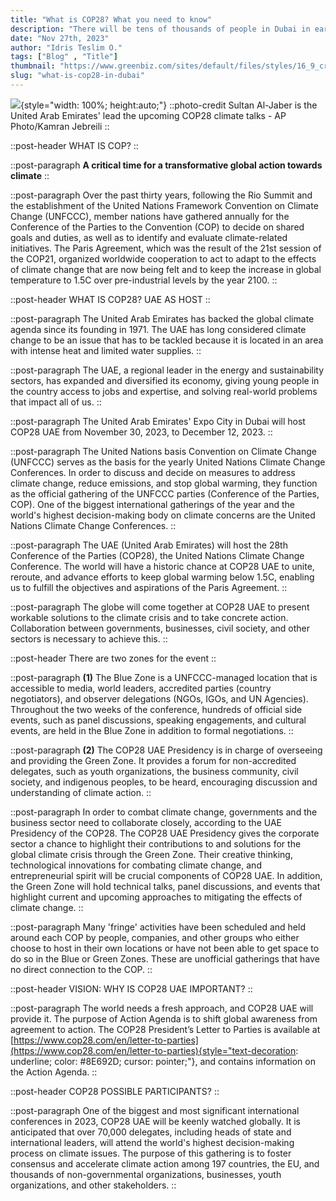 ```yaml
---
title: "What is COP28? What you need to know"
description: "There will be tens of thousands of people in Dubai in early December for COP28, the United Nations' annual climate summit."
date: "Nov 27th, 2023"
author: "Idris Teslim O."
tags: ["Blog" , "Title"]
thumbnail: "https://www.greenbiz.com/sites/default/files/styles/16_9_cropped/public/2023-10/COP28-hero.jpg?itok=D4GDajCG"
slug: "what-is-cop28-in-dubai"
---
```


![](https://static.euronews.com/articles/stories/07/59/67/08/1920x1280_cmsv2_ca2483e6-9b19-5696-b6d6-36a7147c35b4-7596708.jpg){style="width: 100%; height:auto;"}
::photo-credit
Sultan Al-Jaber is the United Arab Emirates' lead the upcoming COP28 climate talks - AP Photo/Kamran Jebreili
::

<!-- SECTION -->
::post-header
WHAT IS COP?
::

::post-paragraph
**A critical time for a transformative global action towards climate**
::

::post-paragraph
Over the past thirty years, following the Rio Summit and the establishment of the United Nations Framework Convention on Climate Change (UNFCCC), member nations have gathered annually for the Conference of the Parties to the Convention (COP) to decide on shared goals and duties, as well as to identify and evaluate climate-related initiatives. The Paris Agreement, which was the result of the 21st session of the COP21, organized worldwide cooperation to act to adapt to the effects of climate change that are now being felt and to keep the increase in global temperature to 1.5C over pre-industrial levels by the year 2100.
::

<!-- SECTION -->
::post-header
WHAT IS COP28? UAE AS HOST
::

::post-paragraph
The United Arab Emirates has backed the global climate agenda since its founding in 1971. The UAE has long considered climate change to be an issue that has to be tackled because it is located in an area with intense heat and limited water supplies.
::

::post-paragraph
The UAE, a regional leader in the energy and sustainability sectors, has expanded and diversified its economy, giving young people in the country access to jobs and expertise, and solving real-world problems that impact all of us.
::

::post-paragraph
The United Arab Emirates' Expo City in Dubai will host COP28 UAE from November 30, 2023, to December 12, 2023. 
::

::post-paragraph
The United Nations basis Convention on Climate Change (UNFCCC) serves as the basis for the yearly United Nations Climate Change Conferences. In order to discuss and decide on measures to address climate change, reduce emissions, and stop global warming, they function as the official gathering of the UNFCCC parties (Conference of the Parties, COP). One of the biggest international gatherings of the year and the world's highest decision-making body on climate concerns are the United Nations Climate Change Conferences.
::

::post-paragraph
The UAE (United Arab Emirates) will host the 28th Conference of the Parties (COP28), the United Nations Climate Change Conference. The world will have a historic chance at COP28 UAE to unite, reroute, and advance efforts to keep global warming below 1.5C, enabling us to fulfill the objectives and aspirations of the Paris Agreement.
::

::post-paragraph
The globe will come together at COP28 UAE to present workable solutions to the climate crisis and to take concrete action. Collaboration between governments, businesses, civil society, and other sectors is necessary to achieve this.
::

::post-header
There are two zones for the event
::

::post-paragraph
**(1)** The Blue Zone is a UNFCCC-managed location that is accessible to media, world leaders, accredited parties (country negotiators), and observer delegations (NGOs, IGOs, and UN Agencies). Throughout the two weeks of the conference, hundreds of official side events, such as panel discussions, speaking engagements, and cultural events, are held in the Blue Zone in addition to formal negotiations. 
::

::post-paragraph
**(2)** The COP28 UAE Presidency is in charge of overseeing and providing the Green Zone. It provides a forum for non-accredited delegates, such as youth organizations, the business community, civil society, and indigenous peoples, to be heard, encouraging discussion and understanding of climate action. 
::

::post-paragraph
In order to combat climate change, governments and the business sector need to collaborate closely, according to the UAE Presidency of the COP28. The COP28 UAE Presidency gives the corporate sector a chance to highlight their contributions to and solutions for the global climate crisis through the Green Zone. Their creative thinking, technological innovations for combating climate change, and entrepreneurial spirit will be crucial components of COP28 UAE. In addition, the Green Zone will hold technical talks, panel discussions, and events that highlight current and upcoming approaches to mitigating the effects of climate change. 
::

::post-paragraph
Many 'fringe' activities have been scheduled and held around each COP by people, companies, and other groups who either choose to host in their own locations or have not been able to get space to do so in the Blue or Green Zones. These are unofficial gatherings that have no direct connection to the COP.
::

::post-header
VISION: WHY IS COP28 UAE IMPORTANT?
::

::post-paragraph
The world needs a fresh approach, and COP28 UAE will provide it. The purpose of Action Agenda is to shift global awareness from agreement to action. The COP28 President’s Letter to Parties is available at [https://www.cop28.com/en/letter-to-parties](https://www.cop28.com/en/letter-to-parties){style="text-decoration: underline; color: #8E692D; cursor: pointer;"},  and contains information on the Action Agenda.
::

::post-header
COP28 POSSIBLE PARTICIPANTS?
::

::post-paragraph
One of the biggest and most significant international conferences in 2023, COP28 UAE will be keenly watched globally. It is anticipated that over 70,000 delegates, including heads of state and international leaders, will attend the world's highest decision-making process on climate issues. The purpose of this gathering is to foster consensus and accelerate climate action among 197 countries, the EU, and thousands of non-governmental organizations, businesses, youth organizations, and other stakeholders.
::